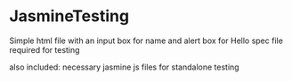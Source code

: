 # JasmineTesting

Simple html file with an input box for name and alert box for Hello
spec file required for testing

also included:
necessary jasmine js files for standalone testing
